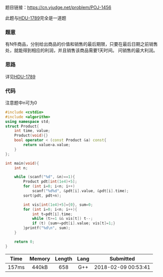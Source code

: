 题目链接：<https://cn.vjudge.net/problem/POJ-1456>

此题与[HDU-1789](http://www.cnblogs.com/tanglizi/p/8437181.html)完全是一道题
### 题意
有N件商品，分别给出商品的价值和销售的最后期限，只要在最后日期之前销售处，就能得到相应的利润，并且销售该商品需要1天时间。
问销售的最大利润。

### 思路
详见[HDU-1789](http://www.cnblogs.com/tanglizi/p/8437181.html)

### 代码
注意题中n可为0
```cpp
#include <cstdio>
#include <algorithm>
using namespace std;
struct Product{
    int time, value;
    Product(void){}
    bool operator < (const Product &a) const{
        return value>a.value;
    }
};

int main(void){
    int n;

    while (scanf("%d", &n)==1){
        Product pdt[int(1e4)+5];
        for (int i=0; i<n; i++)
            scanf("%d%d", &pdt[i].value, &pdt[i].time);
        sort(pdt, pdt+n);

        int vis[int(1e4)+5]={0}, sum=0;
        for (int i=0; i<n; i++){
            int t=pdt[i].time;
            while (t>=1 && vis[t]) t--;
            if (t) {sum+=pdt[i].value; vis[t]=1;}
        }printf("%d\n", sum);
    }

    return 0;
}
```

Time|Memory|Length|Lang|Submitted
:-:|:-:|:-:|:-:|:-:
157ms|440kB|658|G++|2018-02-09 00:53:41